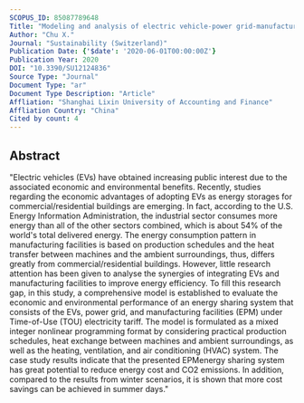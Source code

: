 ```yaml
---
SCOPUS_ID: 85087789648
Title: "Modeling and analysis of electric vehicle-power grid-manufacturing facility (EPM) energy sharing system under time-of-use electricity tariff"
Author: "Chu X."
Journal: "Sustainability (Switzerland)"
Publication Date: {'$date': '2020-06-01T00:00:00Z'}
Publication Year: 2020
DOI: "10.3390/SU12124836"
Source Type: "Journal"
Document Type: "ar"
Document Type Description: "Article"
Affliation: "Shanghai Lixin University of Accounting and Finance"
Affliation Country: "China"
Cited by count: 4
---
```


## Abstract
"Electric vehicles (EVs) have obtained increasing public interest due to the associated economic and environmental benefits. Recently, studies regarding the economic advantages of adopting EVs as energy storages for commercial/residential buildings are emerging. In fact, according to the U.S. Energy Information Administration, the industrial sector consumes more energy than all of the other sectors combined, which is about 54% of the world's total delivered energy. The energy consumption pattern in manufacturing facilities is based on production schedules and the heat transfer between machines and the ambient surroundings, thus, differs greatly from commercial/residential buildings. However, little research attention has been given to analyse the synergies of integrating EVs and manufacturing facilities to improve energy efficiency. To fill this research gap, in this study, a comprehensive model is established to evaluate the economic and environmental performance of an energy sharing system that consists of the EVs, power grid, and manufacturing facilities (EPM) under Time-of-Use (TOU) electricity tariff. The model is formulated as a mixed integer nonlinear programming format by considering practical production schedules, heat exchange between machines and ambient surroundings, as well as the heating, ventilation, and air conditioning (HVAC) system. The case study results indicate that the presented EPMenergy sharing system has great potential to reduce energy cost and CO2 emissions. In addition, compared to the results from winter scenarios, it is shown that more cost savings can be achieved in summer days."

